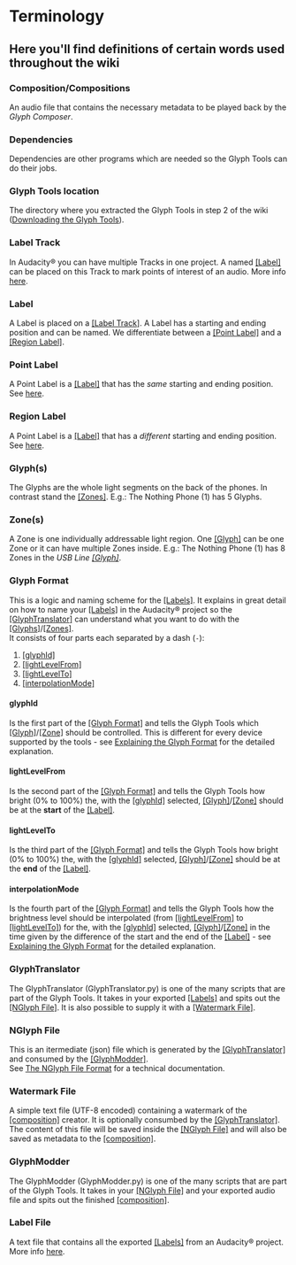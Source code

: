 # Terminology

## Here you'll find definitions of certain words used throughout the wiki

### Composition/Compositions
An audio file that contains the necessary metadata to be played back by the *Glyph Composer*.

### Dependencies
Dependencies are other programs which are needed so the Glyph Tools can do their jobs.

### Glyph Tools location
The directory where you extracted the Glyph Tools in step 2 of the wiki ([Downloading the Glyph Tools](./2_Downloading%20Glyph%20Tools.md)).

### Label Track
In Audacity&reg; you can have multiple Tracks in one project. A named [\[Label\]](#label) can be placed on this Track to mark points of interest of an audio. More info [here](https://manual.audacityteam.org/man/label_tracks.html).

### Label
A Label is placed on a [\[Label Track\]](#label-track). A Label has a starting and ending position and can be named. We differentiate between a [\[Point Label\]](#point-label) and a [\[Region Label\]](#region-label).

### Point Label
A Point Label is a [\[Label\]](#label) that has the *same* starting and ending position. See [here](https://manual.audacityteam.org/man/label_tracks.html#Point_labels_and_region_labels).

### Region Label
A Point Label is a [\[Label\]](#label) that has a *different* starting and ending position. See [here](https://manual.audacityteam.org/man/label_tracks.html#Point_labels_and_region_labels).

### Glyph(s)
The Glyphs are the whole light segments on the back of the phones. In contrast stand the [\[Zones\]](#zones). E.g.: The Nothing Phone (1) has 5 Glyphs.

### Zone(s)
A Zone is one individually addressable light region. One [\[Glyph\]](#glyphs) can be one Zone or it can have multiple Zones inside. E.g.: The Nothing Phone (1) has 8 Zones in the *USB Line [\[Glyph\]](#glyphs)*.

### Glyph Format
This is a logic and naming scheme for the [\[Labels\]](#label). It explains in great detail on how to name your [\[Labels\]](#label) in the Audacity&reg; project so the [\[GlyphTranslator\]](#glyphtranslator) can understand what you want to do with the [\[Glyphs\]](#glyphs)/[\[Zones\]](#zones).  
It consists of four parts each separated by a dash (`-`):
1. [\[glyphId\]](#glyphid)
2. [\[lightLevelFrom\]](#lightlevelfrom)
3. [\[lightLevelTo\]](#lightlevelto)
4. [\[interpolationMode\]](#interpolationmode)

#### glyphId
Is the first part of the [\[Glyph Format\]](#glyph-format) and tells the Glyph Tools which [\[Glyph\]](#glyphs)/[\[Zone\]](#zones) should be controlled. This is different for every device supported by the tools - see [Explaining the Glyph Format](./4_First%20Composition/1_Explaining%20the%20Glyph%20Format.md#the-four-sections-explained-in-detail) for the detailed explanation.

#### lightLevelFrom
Is the second part of the [\[Glyph Format\]](#glyph-format) and tells the Glyph Tools how bright (0% to 100%) the, with the [\[glyphId\]](#glyphid) selected, [\[Glyph\]](#glyphs)/[\[Zone\]](#zones) should be at the **start** of the [\[Label\]](#label).

#### lightLevelTo
Is the third part of the [\[Glyph Format\]](#glyph-format) and tells the Glyph Tools how bright (0% to 100%) the, with the [\[glyphId\]](#glyphid) selected, [\[Glyph\]](#glyphs)/[\[Zone\]](#zones) should be at the **end** of the [\[Label\]](#label).

#### interpolationMode
Is the fourth part of the [\[Glyph Format\]](#glyph-format) and tells the Glyph Tools how the brightness level should be interpolated (from [\[lightLevelFrom\]](#lightlevelfrom) to [\[lightLevelTo\]](#lightlevelto)) for the, with the [\[glyphId\]](#glyphid) selected, [\[Glyph\]](#glyphs)/[\[Zone\]](#zones) in the time given by the difference of the start and the end of the [\[Label\]](#label)  - see [Explaining the Glyph Format](./4_First%20Composition/1_Explaining%20the%20Glyph%20Format.md#the-four-sections-explained-in-detail) for the detailed explanation.

### GlyphTranslator
The GlyphTranslator (GlyphTranslator.py) is one of the many scripts that are part of the Glyph Tools. It takes in your exported [\[Labels\]](#label) and spits out the [\[NGlyph File\]](#nglyph-file). It is also possible to supply it with a [\[Watermark File\]](#watermark-file).

### NGlyph File
This is an itermediate (json) file which is generated by the [\[GlyphTranslator\]](#glyphtranslator) and consumed by the [\[GlyphModder\]](#glyphmodder).  
See [The NGlyph File Format](./9_The%20NGlyph%20File%20Format.md) for a technical documentation.

### Watermark File
A simple text file (UTF-8 encoded) containing a watermark of the [\[composition\]](#compositioncompositions) creator. It is optionally consumbed by the [\[GlyphTranslator\]](#glyphtranslator).  
The content of this file will be saved inside the [\[NGlyph File\]](#nglyph-file) and will also be saved as metadata to the [\[composition\]](#compositioncompositions).

### GlyphModder
The GlyphModder (GlyphModder.py) is one of the many scripts that are part of the Glyph Tools. It takes in your [\[NGlyph File\]](#nglyph-file) and your exported audio file and spits out the finished [\[composition\]](#compositioncompositions).

### Label File
A text file that contains all the exported [\[Labels\]](#label) from an Audacity&reg; project. More info [here](https://manual.audacityteam.org/man/importing_and_exporting_labels.html).